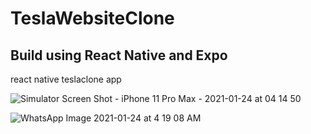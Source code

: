 # TeslaWebsiteClone
## Build using React Native and Expo
react native teslaclone app

![Simulator Screen Shot - iPhone 11 Pro Max - 2021-01-24 at 04 14 50](https://user-images.githubusercontent.com/41412364/105628803-59859300-5dfc-11eb-823f-00dedda33f45.png)

![WhatsApp Image 2021-01-24 at 4 19 08 AM](https://user-images.githubusercontent.com/41412364/105628836-96518a00-5dfc-11eb-8228-23a87b27a6f4.jpeg)
